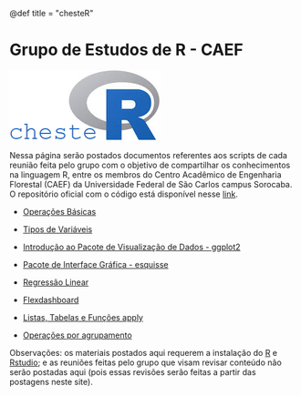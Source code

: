 @def title = "chesteR"

# Grupo de Estudos de R - CAEF

![](https://github.com/Gabrielforest/grupo_estudos_chesteR/blob/main/logo_chesteR.png?raw=true)

Nessa página serão postados documentos referentes aos scripts de cada reunião feita pelo grupo com o objetivo de compartilhar os conhecimentos na linguagem R, entre os membros do Centro Acadêmico de Engenharia Florestal (CAEF) da Universidade Federal de São Carlos campus Sorocaba. O repositório oficial com o código está disponível nesse [link](https://github.com/Gabrielforest/grupo_estudos_chesteR).

-   [Operações Básicas](/menu1/)

-   [Tipos de Variáveis](/menu2/)

-   [Introdução ao Pacote de Visualização de Dados - ggplot2](/menu3/)

-   [Pacote de Interface Gráfica - esquisse](/menu4/)

-   [Regressão Linear](/menu5/)

-   [Flexdashboard](/menu6/)

-   [Listas, Tabelas e Funções apply](/menu7/)

-   [Operações por agrupamento](/menu8/)

 Observações: os materiais postados aqui requerem a instalação do [R](https://cran.r-project.org/) e [Rstudio](https://www.rstudio.com/products/rstudio/download/#download); e as reuniões feitas pelo grupo que visam revisar conteúdo não serão postadas aqui (pois essas revisões serão feitas a partir das postagens neste site).